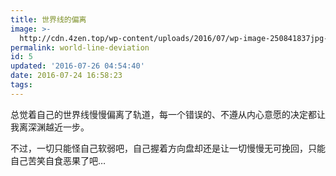```yaml
---
title: 世界线的偏离
image: >-
  http://cdn.4zen.top/wp-content/uploads/2016/07/wp-image-250841837jpg-e1469422471332.jpg
permalink: world-line-deviation
id: 5
updated: '2016-07-26 04:54:40'
date: 2016-07-24 16:58:23
tags:
---
```



总觉着自己的世界线慢慢偏离了轨道，每一个错误的、不遵从内心意愿的决定都让我离深渊越近一步。

不过，一切只能怪自己软弱吧，自己握着方向盘却还是让一切慢慢无可挽回，只能自己苦笑自食恶果了吧…


